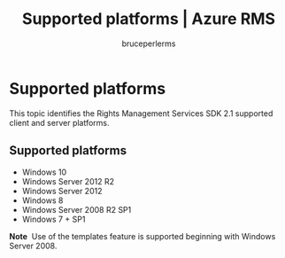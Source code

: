 ﻿---
# required metadata

title: Supported platforms | Azure RMS
description: This topic identifies the Rights Management Services SDK 2.1 supported client and server platforms.

keywords:
author: bruceperlerms
manager: mbaldwin
ms.date: 09/25/2016
ms.topic: article
ms.prod:
ms.service: rights-management
ms.technology: techgroup-identity
ms.assetid: 4E46521F-8C2F-401A-A481-113CE130ACF0
# optional metadata

#ROBOTS:
audience: developer
#ms.devlang:
ms.reviewer: shubhamp
ms.suite: ems
#ms.tgt_pltfrm:
#ms.custom:

---

# Supported platforms

This topic identifies the Rights Management Services SDK 2.1 supported client and server platforms.

## Supported platforms

-   Windows 10
-   Windows Server 2012 R2
-   Windows Server 2012
-   Windows 8
-   Windows Server 2008 R2 SP1
-   Windows 7 + SP1

**Note**  Use of the templates feature is supported beginning with Windows Server 2008.

 

 

 



